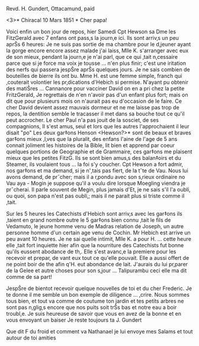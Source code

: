 Revd. H. Gundert, Ottacamund, paid

<3>* Chiracal 10 Mars 1851
 <Lundi>*
Cher papa!

Voici enfin un bon jour de repos, hier Samedi Cpt Hewson sa Dme les FitzGerald avec 7 enfans ont pass‚s la journ‚e ici. Ils sont arriv‚s un peu aprŠs 6 heures: Je ne suis pas sortie de ma chambre pour le d‚jeuner ayant la gorge encore encore assez malade j'ai laiss‚ Mlle K. s'arranger avec eux de son mieux, pendant la journ‚e je n'ai parl‚ que ce qui ‚tait n‚cessaire parce que si je force ma voix je tousse … n'en plus finir; c'est une iritation des nerfs qui passera jespŠre aprŠs quelques jours. Je ne sais combien de bouteilles de bierre ils ont bu. Mme H. est une femme simple, franch qui ‚couterait volontier les pr‚dications d'Hebich si permise. N'ayant pu obtenir des matiŠres … Cannanore pour vacciner David on en a pri chez la petite FritzGerald, Je regrettais de n'en n'avoir pas d'un enfant plus fort; mais on dit que pour plusieurs mois on n'aurait pas eu d'occasion de le faire. Ce cher David devient assez mauvais dormeur et ne me laisse pas trop de repos, la dentition semble le tracasser il met dans sa bouche tout ce qu'il peut accrocher. Le cher Paul n'a pas jouit de la sosciet‚ de ses compagnions, Il s'est amus‚ seul et lors que les autres l'approchaient il leur disait "po" Les deux gar‡ons Henson <Hewson?>* sont de beaux et braves gar‡ons mieux ‚l‚ves que la pluralit‚ des enfans l'aine de l'age de 5 ans connait joliment les histoires de la Bible, lit bien et apprend par coeur quelques portions de Geographie et de Grammaire, ces gar‡ons me plaisent mieux que les petites FitzG. Ils se sont bien amus‚s des balan‡oirs et du Steamer, ils voulaient tous … la foi s'y coucher. Cpt Hewson a fort admir‚ nos gar‡ons et ma demand‚ si je n'‚tais pas fiert‚ de la tˆte de Vau. Nous lui avons demand‚ de prˆcher; mais il a r‚pondu avec son s‚rieux ordinaire no Vau aya - Mogin je suppose qu'il a voulu dire lorsque Moegling viendra je prˆcherai. Il parle souvent de Megin, plus jamais d'Et‚ je ne sais s'il l'a oubli‚ ou quoi, son papa n'est pas oubli‚; mais il ne parait plus si triste comme il ‚tait.

Sur les 5 heures les Catechists d'Hebich sont arriv‚s avec les gar‡ons ils ‚taient en grand nombre outre le 5 gar‡ons bien connu ‚tait le fils de Vedamuto, le jeune homme venu de Madras relation de Joseph, un autre personne homme d'un certain age venu de Cochin. Mr Hebich est arrive un peu avant 10 heures. Je ne sai quelle intimit‚ Mlle K. a pour H. … cette heure elle ‚tait fort inquiette hier afin que la nourriture des Catechists fut bonne qu'ils eussent abodance de th‚. Elle s'est avanc‚e la premiere pour les recevoir et prepar‚ de vant eux tout ce qu'elle pouvait. Elle a aussi offert de ne point boir de the afin q'H. eut abondance de lait. J'aurais du lui pr‚parer de la Gelee et autre choses pour son s‚jour … Talipurambu ceci elle ma dit comme de sa part!

JespŠre de bientot recevoir quelque nouvelles de toi et du cher Frederic. Je te donne il me semble un bon exemple de diligence … ‚crire. Nous sommes tous bien, et tout va comme de coutume ton jardin et tes petits arbres ne sont pas n‚glig‚s encore que nos puits soit trŠs bas et notre eau a boir troubl‚e. Je suis heureuse de savoir que vous en avez de la bonne et en vous envoyant un baiser Je reste toujours
 ta J. Gundert

Que dit F du froid et comment va Nathanael je lui envoye mes Salams et tout autour de toi amities

